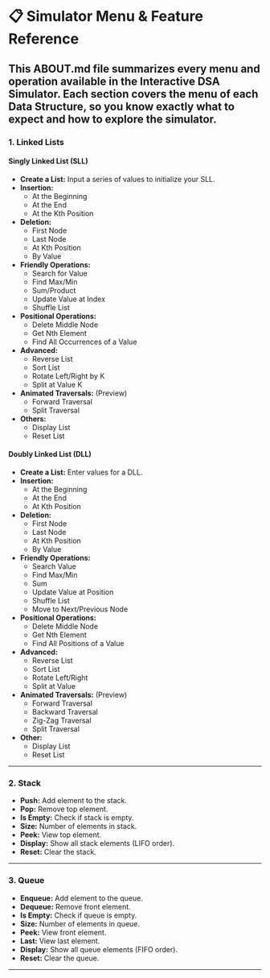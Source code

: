 # 📋 Simulator Menu & Feature Reference

This ABOUT.md file summarizes every menu and operation available in the Interactive DSA Simulator. Each section covers the menu of each Data Structure, so you know exactly what to expect and how to explore the simulator.
---
### 1. Linked Lists

#### Singly Linked List (SLL)
- **Create a List:** Input a series of values to initialize your SLL.
- **Insertion:**
  - At the Beginning
  - At the End
  - At the Kth Position
- **Deletion:**
  - First Node
  - Last Node
  - At Kth Position
  - By Value
- **Friendly Operations:**
  - Search for Value
  - Find Max/Min
  - Sum/Product
  - Update Value at Index
  - Shuffle List
- **Positional Operations:**
  - Delete Middle Node
  - Get Nth Element
  - Find All Occurrences of a Value
- **Advanced:**
  - Reverse List
  - Sort List
  - Rotate Left/Right by K
  - Split at Value K
- **Animated Traversals:** (Preview)
  - Forward Traversal
  - Split Traversal
- **Others:**
  - Display List
  - Reset List

#### Doubly Linked List (DLL)
- **Create a List:** Enter values for a DLL.
- **Insertion:**
  - At the Beginning
  - At the End
  - At Kth Position
- **Deletion:**
  - First Node
  - Last Node
  - At Kth Position
  - By Value
- **Friendly Operations:**
  - Search Value
  - Find Max/Min
  - Sum
  - Update Value at Position
  - Shuffle List
  - Move to Next/Previous Node
- **Positional Operations:**
  - Delete Middle Node
  - Get Nth Element
  - Find All Positions of a Value
- **Advanced:**
  - Reverse List
  - Sort List
  - Rotate Left/Right
  - Split at Value
- **Animated Traversals:** (Preview)
  - Forward Traversal
  - Backward Traversal
  - Zig-Zag Traversal
  - Split Traversal
- **Other:**
  - Display List
  - Reset List
---
### 2. Stack

- **Push:** Add element to the stack.
- **Pop:** Remove top element.
- **Is Empty:** Check if stack is empty.
- **Size:** Number of elements in stack.
- **Peek:** View top element.
- **Display:** Show all stack elements (LIFO order).
- **Reset:** Clear the stack.

---

### 3. Queue

- **Enqueue:** Add element to the queue.
- **Dequeue:** Remove front element.
- **Is Empty:** Check if queue is empty.
- **Size:** Number of elements in queue.
- **Peek:** View front element.
- **Last:** View last element.
- **Display:** Show all queue elements (FIFO order).
- **Reset:** Clear the queue.
---